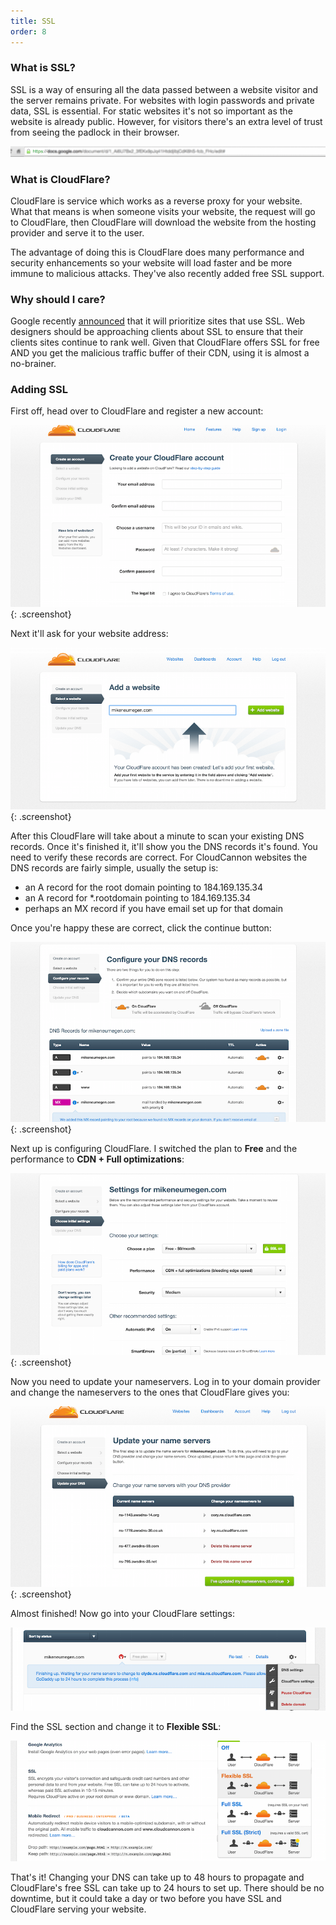 ```yaml
---
title: SSL
order: 8
---
```


### What is SSL?

SSL is a way of ensuring all the data passed between a website visitor and the server remains private. For websites with login passwords and private data, SSL is essential. For static websites it's not so important as the website is already public. However, for visitors there's an extra level of trust from seeing the padlock in their browser.

![browser bar](/img/ssl/1_a.png)

### What is CloudFlare?

CloudFlare is service which works as a reverse proxy for your website. What that means is when someone visits your website, the request will go to CloudFlare, then CloudFlare will download the website from the hosting provider and serve it to the user.

The advantage of doing this is CloudFlare does many performance and security enhancements so your website will load faster and be more immune to malicious attacks. They've also recently added free SSL support.

### Why should I care?

Google recently [announced](http://googlewebmastercentral.blogspot.co.nz/2014/08/https-as-ranking-signal.html) that it will prioritize sites that use SSL. Web designers should be approaching clients about SSL to ensure that their clients sites continue to rank well. Given that CloudFlare offers SSL for free AND you get the malicious traffic buffer of their CDN, using it is almost a no-brainer.

### Adding SSL

First off, head over to CloudFlare and register a new account:

![CloudFlare](/img/ssl/2.png){: .screenshot}

Next it'll ask for your website address:

![CloudFlare](/img/ssl/3.png){: .screenshot}

After this CloudFlare will take about a minute to scan your existing DNS records. Once it's finished it, it'll show you the DNS records it's found. You need to verify these records are correct. For CloudCannon websites the DNS records are fairly simple, usually the setup is:

* an A record for the root domain pointing to 184.169.135.34
* an A record for *.rootdomain pointing to 184.169.135.34
* perhaps an MX record if you have email set up for that domain

Once you're happy these are correct, click the continue button:

![CloudFlare](/img/ssl/4.png){: .screenshot}

Next up is configuring CloudFlare. I switched the plan to **Free** and the performance to **CDN + Full optimizations**:

![CloudFlare](/img/ssl/5.png){: .screenshot}

Now you need to update your nameservers. Log in to your domain provider and change the nameservers to the ones that CloudFlare gives you:

![CloudFlare](/img/ssl/6.png){: .screenshot}

Almost finished! Now go into your CloudFlare settings:

![CloudFlare](/img/ssl/7.png)

Find the SSL section and change it to **Flexible SSL**:

![CloudFlare](/img/ssl/8.png)

That's it! Changing your DNS can take up to 48 hours to propagate and CloudFlare's free SSL can take up to 24 hours to set up. There should be no downtime, but it could take a day or two before you have SSL and CloudFlare serving your website.
